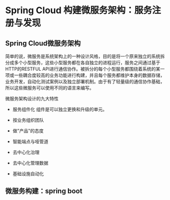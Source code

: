 
# Spring Cloud 构建微服务架构：服务注册与发现

## Spring Cloud微服务架构

简单的说，微服务是系统架构上的一种设计风格，目的是将一个原来独立的系统拆分成多个小型服务，这些小型服务都在各自独立的进程运行，服务之间通过基于HTTP的RESTFUL API进行通信协作。被拆分的每个小型服务都围绕着系统的某一项或一些耦合度较高的业务功能进行构建，并且每个服务都维护本身的数据存储，业务开发，自动化测试案例以及独立部署机制。由于有了轻量级的通信协作基础，所以这些微服务可以使用不同的语言来编写。

微服务架构设计的九大特性

* 服务组件化
    组件是可以独立更换和升级的单元。

* 按业务组织团队

* 做"产品"的态度

* 智能端点与哑管道

* 去中心化治理

* 去中心化管理数据

* 基础设施自动化

## 微服务构建：spring boot
